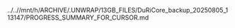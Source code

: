../..//mnt/h/ARCHIVE/.UNWRAP/13GB_FILES/DuRiCore_backup_20250805_113147/PROGRESS_SUMMARY_FOR_CURSOR.md